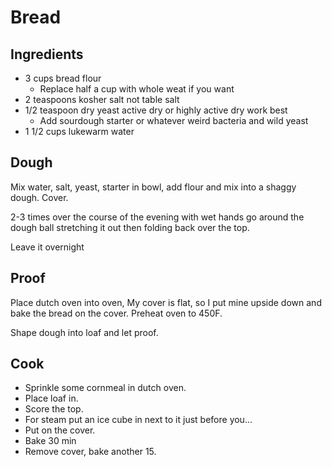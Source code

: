 # Bread

## Ingredients

* 3 cups bread flour 
  * Replace half a cup with whole weat if you want
* 2 teaspoons kosher salt not table salt
* 1/2 teaspoon dry yeast active dry or highly active dry work best
  * Add sourdough starter or whatever weird bacteria and wild yeast
* 1 1/2 cups lukewarm water

## Dough

Mix water, salt, yeast, starter in bowl, add flour and mix into a shaggy dough. Cover.

2-3 times over the course of the evening with wet hands go around the dough ball stretching it out then folding back over the top.

Leave it overnight

## Proof

Place dutch oven into oven, My cover is flat, so I put mine upside down and bake the bread on the cover. Preheat oven to 450F.

Shape dough into loaf and let proof.

## Cook

* Sprinkle some cornmeal in dutch oven.
* Place loaf in.
* Score the top.
* For steam put an ice cube in next to it just before you...
* Put on the cover.
* Bake 30 min
* Remove cover, bake another 15.
